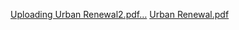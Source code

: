 [Uploading Urban Renewal2.pdf…]()
[Urban Renewal.pdf](https://github.com/Majed-Abdulbaki/Urban-Renewal/files/8852467/Urban.Renewal.pdf)
